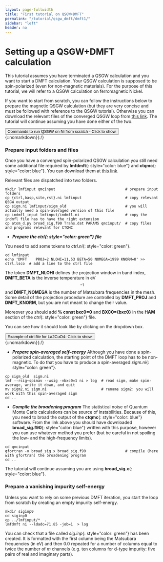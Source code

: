 ```yaml
---
layout: page-fullwidth
title: "First tutorial on QSGW+DMFT"
permalink: "/tutorial/qsgw_dmft/dmft1/"
sidebar: "left"
header: no
---
```


# Setting up a QSGW+DMFT calculation

This tutorial assumes you have terminated a QSGW calculation and you want to start a DMFT calculation. Your QSGW calculation is supposed to be spin-polarized (even for non-magnetic materials). For the purpose of this tutorial, we will refer to a QSGW calculation on ferromagnetic Nickel. 

If you want to start from scratch, you can follow the instructions below to prepare the magnetic QSGW calculation (but they are very concise and must be followed with reference to the QSGW tutorial). Otherwise you can download the relevant files of the converged QSGW loop from [this link](https://lordcephei.github.io/assets/download/inputfiles/qsgw_ni.tar.gz).
The tutorial will continue assuming you have done either of the two.

<div onclick="elm = document.getElementById('qsgw_ni'); if(elm.style.display == 'none') elm.style.display = 'block'; else elm.style.display = 'none';"><button type="button" class="button tiny radius">Commands to run QSGW on Ni from scratch - Click to show.</button></div>
{::nomarkdown}<div style="display:none;margin:0px 25px 0px 25px;"id="qsgw_ni">{:/}

The file *init.ni*{: style="color: green"} to start working on Ni is: 

```
LATTICE
   SPCGRP=225
   A=3.524 UNITS=A
SITE
   ATOM=Ni X=0 0 0
   MMOM=0.0 0.0 0.6
```

To run a full QSGW calculation follow the commands below

```
blm ni --gw --wsitex
mv actrl.ni ctrl.ni
vi ctrl.ni       # edit control file assigning nit=20, sig=8, nkabc=10, gmax=8.7 among the % const section
lmfa ni -vnsp=2
mv basp0.ni basp.ni
lmf ni -vnsp=2   # At the end of this run (10 iterations, few minutes) mmom=.6442223 ; ehf=-3036.6239355
echo '-1' | lmfgwd ni -vnsp=2
lmgwsc --wt --openmp=20 --code2 --sym -maxit=15 --metal --getsigp --tol=2e-5  -vnsp=2 ni
```
The value of the parameters chose are a pretty low but they can provide a fast enough starting point for the QSGW+DMFT loop. 
The total time required by the calculation above is ~10 hours.

{::nomarkdown}</div>{:/}

### Prepare input folders and files 

Once you have a converged spin-polarized QSGW calculation you still need some additional file required by **lmfdmft**{: style="color: blue"} and **ctqmc**{: style="color: blue"}. You can download them at [this link](https://lordcephei.github.io/assets/download/inputfiles/dmft-input.tar.gz).

Relevant files are dispatched into two folders.

```
mkdir lmfinput qmcinput                                # prepare input folders
cp {ctrl,basp,site,rst}.ni lmfinput                    # copy relevant QSGW output
cp sigm.ni lmfinput/sigm_old                           # you will actually need a spin-averaged version of this file
cp indmfl_input lmfinput/indmfl.ni                     # copy the indmfl file has to have the right extension 
cp atom_d.py broad_sig.f90 Trans.dat PARAMS qmcinput/  # copy files and programs relevant for CTQMC
```

* _**Prepare the *ctrl*{: style="color: green"} file**_

You need to add some tokens to *ctrl.ni*{: style="color: green"}. 

```
cd lmfinput
echo 'DMFT    PROJ=2 NLOHI=11,53 BETA=50 NOMEGA=1999 KNORM=0' >> ctrl.lsco  # add a line to the ctrl file 
```

The token **DMFT_NLOHI** defines the projection window in band index, **DMFT_BETA** is the inverse temperature in eV$$^{-1}$$ and **DMFT_NOMEGA** is the number of Matsubara frequencies in the mesh. Some detail of the projection procedure are controlled by **DMFT_PROJ** and **DMFT_KNORM**, but you are not meant to change their value.

Moreover you should add **% const bxc0=0** and **BXC0={bxc0}** in the **HAM** section of the *ctrl*{: style="color: green"} file.

You can see how it should look like by clicking on the dropdown box.
<div onclick="elm = document.getElementById('ctrl-4dmft'); if(elm.style.display == 'none') elm.style.display = 'block'; else elm.style.display = 'none';"><button type="button" class="button tiny radius">Example of ctrl.file for La2CuO4- Click to show.</button></div>
{::nomarkdown}<div style="display:none;margin:0px 25px 0px 25px;"id="ctrl-4dmft">{:/}

```
 # Autogenerated from init.ni using: 
 # blm ni --gw --wsitex 

 # Variables entering into expressions parsed by input
 % const nit=20
 % const met=5
 % const so=0 nsp=so?2:1
 % const lxcf=2 lxcf1=0 lxcf2=0     # for PBE use: lxcf=0 lxcf1=101 lxcf2=130
 % const pwmode=0 pwemax=3          # Use pwmode=1 or 11 to add APWs
 % const sig=8 gwemax=2 gcutb=3.3 gcutx=2.7  # GW-specific
 % const nkabc=10 nkgw=nkabc gmax=8.7

 VERS  LM:7 FP:7 # ASA:7
 IO    SHOW=f HELP=f IACTIV=f VERBOS=35,35  OUTPUT=*
 EXPRESS
 # Lattice vectors and site positions
   file=   site

 # Basis set
   gmax=   {gmax}                   # PW cutoff for charge density
   autobas[pnu=1 loc=1 lmto=5 mto=4 gw=1 pfloat=2]
 
 # Self-consistency
   nit=    {nit}                    # Maximum number of iterations
   mix=    B2,b=.3,k=7              # Charge density mixing parameters
   conv=   1e-5                     # Convergence tolerance (energy)
   convc=  3e-5                     # tolerance in RMS (output-input) density
 
 # Brillouin zone
   nkabc=  {nkabc}                  # 1 to 3 values.  Use n1<0 => |n1| ~ total number
   metal=  {met}                    # Management of k-point integration weights in metals   

 # Potential
   nspin=  {nsp}                    # 2 for spin polarized calculations
   so=     {so}                     # 1 turns on spin-orbit coupling
   xcfun=  {lxcf},{lxcf1},{lxcf2}   # set lxcf=0 for libxc functionals 

 #SYMGRP i r4x r3d
 HAM
       PWMODE={pwmode} PWEMIN=0 PWEMAX={pwemax}  # For APW addition to basis
       FORCES={so==0} ELIND=-0.7 
       RDSIG={sig} SIGP[EMAX={gwemax}]  # Add self-energy to LDA
 GW    NKABC={nkgw} GCUTB={gcutb} GCUTX={gcutx} DELRE=.01 .1 
       GSMEAR=0.003 PBTOL=1e-3
 SPEC 
   ATOM=Ni         Z= 28  R= 2.354453  LMX=3  LMXA=4
   MMOM=0.0 0.0 0.6 
```
{::nomarkdown}</div>{:/}

*  _**Prepare spin-averaged self-energy**_
Although you have done a spin-polarized calculation, the starting point of the DMFT loop has to be non-magnetic. To do that you have to produce a spin-averaged *sigm.ni*{: style="color: green"}. 

```
cp sigm_old  sigm.ni
lmf --rsig~spinav --wsig -vbxc0=1 ni > log  # read sigm, make spin-average, write it down, and quit
mv sigm2.ni sigm.ni                         # rename sigm2: you will work with this spin-averaged sigm 
cd ..
```

* _**Compile the broadening program**_
The statistical noise of Quantum Monte Carlo calculations can be source of instabilities. Because of this, you need to broad the output of the **ctqmc**{: style="color: blue"} software.
From the link above you should have downloaded **broad_sig.f90**{: style="color: blue"} written with this purpose, however you can use whatever method you prefer (but be careful in not spoiling the low- and the high-frequency limits).

```
cd qmcinput
gfortran -o broad_sig.x broad_sig.f90                  # compile (here with gfortran) the broadening program
cd ..
```
The tutorial will continue assuming you are using **broad_sig.x**{: style="color: blue"}.

### Prepare a vanishing impurity self-energy 
Unless you want to rely on some previous DMFT iteration, you start the loop from scratch by creating an empty impurity self-energy. 

```
mkdir siginp0
cd siginp0
cp ../lmfinput/*  . 
lmfdmft ni --ldadc=71.85 -job=1  > log
```

You can check that a file called *sig.inp*{: style="color: green"} has been created. It is formatted with the first column being the Matsubara frequencies (in eV) and then 0.0 repeated for a number of columns equal to twice the number of _m_ channels (e.g. ten columns for d-type impurity: five pairs of real and imaginary parts).
